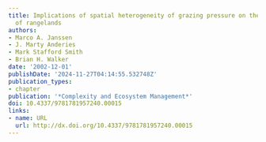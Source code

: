 ```yaml
---
title: Implications of spatial heterogeneity of grazing pressure on the resilience
  of rangelands
authors:
- Marco A. Janssen
- J. Marty Anderies
- Mark Stafford Smith
- Brian H. Walker
date: '2002-12-01'
publishDate: '2024-11-27T04:14:55.532748Z'
publication_types:
- chapter
publication: '*Complexity and Ecosystem Management*'
doi: 10.4337/9781781957240.00015
links:
- name: URL
  url: http://dx.doi.org/10.4337/9781781957240.00015
---
```

